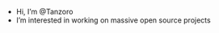 - Hi, I’m @Tanzoro
- I’m interested in 
working on massive open 
source projects

<!---
Tanzoro/Tanzoro is a ✨ special ✨ repository because its `README.md` (this file) appears on your GitHub profile.
You can click the Preview link to take a look at your changes.
--->
